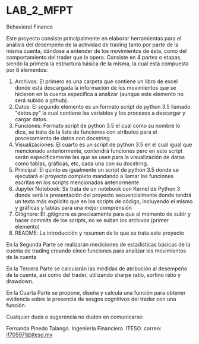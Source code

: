 # LAB_2_MFPT
Behavioral Finance


Este proyecto consiste principalmente en elaborar herramientas para el análisis del desempeño de la actividad de trading tanto por parte de la misma cuenta, dándose a entender de los movimientos de ésta, como del comportamiento del trader que la opera.
Consiste en 4 partes o etapas, siendo la primera la estructura básica de la misma, la cual está compuesta por 8 elementos:
1. Archivos: El primero es una carpeta que contiene un libro de excel donde está descargada la información de los movimientos que se hicieron en la cuenta específica a analizar (aunque este elemento no será subido a github). 
2. Datos: El segundo elemento es un formato script de python 3.5 llamado "datos.py" la cual contiene las variables y los procesos a descargar y cargar datos.
3. Funciones: Formato script de python 3.5 el cual como su nombre lo dice, se trata de la lista de funciones con atributos para el procesamiento de datos con docstring
4. Visualizaciones: El cuarto es un script de python 3.5 en el cual igual que mencionado anteriormente, contendrá funciones pero en este script serán específicamente las que se usen para la visualización de datos como tablas, gráficas, etc, cada una con su docstring.
5. Principal: El quinto es igualmente un script de python 3.5 donde se ejecutará el proyecto completo mandando a llamar las funciones escritas en los scripts mencionados anteriormente
6. Jupyter Notebook: Se trata de un notebook con Kernel de Python 3 donde será la presentación del proyecto secuencialmente donde tendrá un texto más explícito que en los scripts de código, incluyendo el mismo y gráficas y tablas para una mejor comprensión
7. Gitignore: El .gitignore es precisamente para que al momento de subir y hacer commits de los scripts, no se suban los archivos (primer elemento)
8. README: La introducción y resumen de lo que se trata este proyecto 

En la Segunda Parte se realizarán mediciones de estadísticas básicas de la cuenta de trading creando cinco funciones para analizar los movimientos de la cuenta

En la Tercera Parte se calcularán las medidas de atribución al desempeño de la cuenta, así como del trader, utilizando sharpe ratio, sortino ratio y drawdown.

En la Cuarta Parte se propone, diseña y calcula una función para obtener evidencia sobre la presencia de sesgos cognitivos del trader con una función.


Cualquier duda o sugerencia no duden en comunicarse:

Fernanda Pinedo Talango.
Ingeniería Financiera.
ITESO.
correo: if705971@iteso.mx
